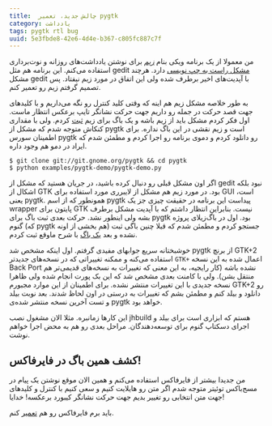 ```yaml
---
title:  چالش جدید، تعمیر pygtk
category: یادداشت
tags: pygtk rtl bug
uuid: 5e3fbde8-42e6-4d4e-b367-c805fc887c7f
---
```

من معمولا از یک برنامه ویکی بنام [_زیم_][زیم] برای نوشتن یادداشت‌های روزانه و نوت‌برداری استفاده می‌کنم. این برنامه هم مثل gedit ‏[مشکل راست به چپ نویسی][باگ‌سیزده‌ساله] دارد. هرچند مشکل gedit با آپدیت‌های اخیر برطرف شده ولی این اتفاق در مورد زیم نیفتاد. پس تصمیم گرفتم زیم رو تعمیر کنم.

به طور خلاصه مشکل زیم هم اینه که وقتی کلید کنترل رو نگه می‌داریم و با کلیدهای جهت قصد حرکت در جمله رو داریم جهت حرکت نشانگر تایپ برعکس انتظار ماست. اول فکر کردم مشکل باید از زیم باشه و یک باگ برای زیم [ثبت][باگ‌زیم] کردم. ولی با مقداری کنکاش متوجه شدم که مشکل از pygtk است و زیم نقشی در این باگ نداره. برای اطمینان سورس pygtk رو دانلود کردم و دموی برنامه رو اجرا کردم و مطمئن شدم که ایراد در دمو هم وجود داره.

    $ git clone git://git.gnome.org/pygtk && cd pygtk
    $ python examples/pygtk-demo/pygtk-demo.py

اگر اون مشکل قبلی رو دنبال کرده باشید، در جریان هستید که مشکل از gedit نبود بلکه اشکال از GTK بود. در مورد زیم هم مشکل از لایبرری مورد استفاده برای GUI است، یعنی pygtk. همونطور که از اسم pygtk پیداست این برنامه در حقیقت چیزی جز یک wrapper پایتون برای GTK نیست. بنابراین انتظار داشتم که با آپدیت مشکل برطرف بشه ولی اینطور نشد. حرکت بعدی ثبت باگ برای pygtk بود. اول در باگ‌زیلای پروژه گنوم (که pygtk هم بخشی از اونه) جستجو کردم و مطمئن شدم که قبلا چنین باگی ثبت نشده و بعد [یک باگ][باگ‌پایجی] با شرح ماوقع ثبت کردم.

خوشبختانه سریع جوابهای مفیدی گرفتم. اول اینکه مشخص شد pygtk از برنچ GTK+2 استفاده می‌کنه و ممکنه تغییراتی که در نسخه‌های جدیدتر ‍‍‍`GTK+` اعمال شده به این نسخه Back Port نشده باشه (کار رایجیه، به این معنی که تغییرات به نسخه‌های قدیمی‌تر هم منتقل بشن). ولی با کامنت بعدی مشخص شد که این بک پورت انجام شده ولی ظاهرا نسخه جدیدی با این تغییرات منتشر نشده. برای اطمینان از این موارد مجبورم GTK+2 رو دانلود و بیلد کنم و مطمئن بشم که تغییرات به درستی در اون لحاظ شدند. بعد نوبت بیلد و تست آخرین نسخه منتشر شده‌ی pygtk خواهد بود. 

این کارها زمانبره. مثلا الان مشغول نصب jhbuild هستم که ابزاری است برای بیلد و اجرای دسکتاپ گنوم برای توسعه‌دهندگان. مراحل بعدی رو هم به محض اجرا خواهم نوشت.

## کشف همین باگ در فایرفاکس!
من جدیدا بیشتر از فایرفاکس استفاده می‌کنم و همین الان موقع نوشتن یک پیام در مسج‌باکس توئیتر متوجه شدم اگر متن رو هایلایت کنیم و سعی کنیم با کنترل و کلیدهای جهت متن انتخابی رو تغییر بدیم جهت حرکت نشانگر کیبورد برعکسه! خدایا!

باید برم فایرفاکس رو هم [تعمیر][باگ‌فایرفاکس] کنم.

[زیم]: http://zim-wiki.org/
[باگ‌سیزده‌ساله]: /13-years-old-bug-fixed.html
[باگ‌زیم]: https://github.com/jaap-karssenberg/zim-desktop-wiki/issues/229
[باگ‌پایجی]: https://bugzilla.gnome.org/show_bug.cgi?id=790341
[باگ‌فایرفاکس]: https://bugzilla.mozilla.org/show_bug.cgi?id=1417662
